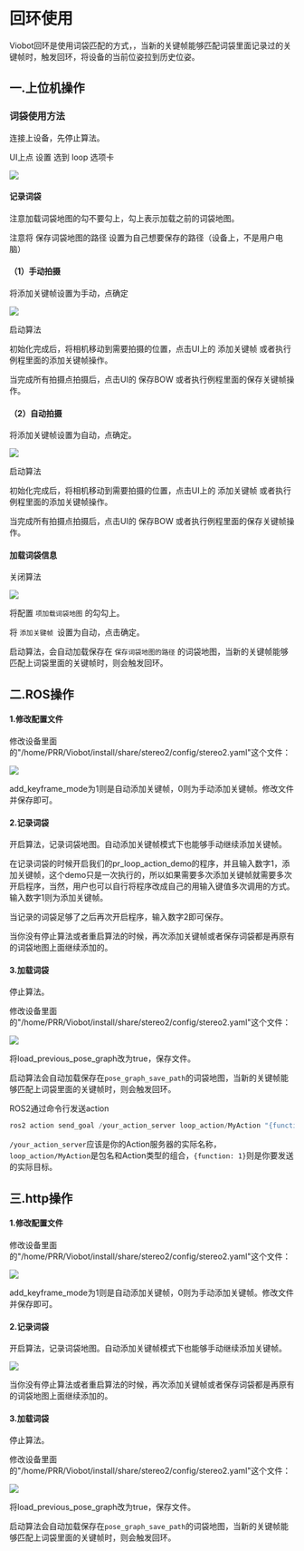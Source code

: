 # 回环使用

Viobot回环是使用词袋匹配的方式，，当新的关键帧能够匹配词袋里面记录过的关键帧时，触发回环，将设备的当前位姿拉到历史位姿。

## 一.上位机操作

### 词袋使用方法

连接上设备，先停止算法。

UI上点 设置 选到 loop 选项卡

![](image/image_zFip5xWMhj.png)

#### 记录词袋

注意加载词袋地图的勾不要勾上，勾上表示加载之前的词袋地图。

注意将 保存词袋地图的路径 设置为自己想要保存的路径（设备上，不是用户电脑）

#### （1）手动拍摄

将添加关键帧设置为手动，点确定

![](image/image_dlVKd9bP-Z.png)

启动算法

初始化完成后，将相机移动到需要拍摄的位置，点击UI上的 添加关键帧 或者执行例程里面的添加关键帧操作。

当完成所有拍摄点拍摄后，点击UI的 保存BOW 或者执行例程里面的保存关键帧操作。

#### （2）自动拍摄

将添加关键帧设置为自动，点确定。

![](image/image_Or8PqZswgg.png)

启动算法

初始化完成后，将相机移动到需要拍摄的位置，点击UI上的 添加关键帧 或者执行例程里面的添加关键帧操作。

当完成所有拍摄点拍摄后，点击UI的 保存BOW 或者执行例程里面的保存关键帧操作。

#### 加载词袋信息

关闭算法

![](image/image_Pu1UCRXH8d.png)

将配置 `项加载词袋地图` 的勾勾上。

将 `添加关键帧 `设置为自动，点击确定。

启动算法，会自动加载保存在 `保存词袋地图的路径` 的词袋地图，当新的关键帧能够匹配上词袋里面的关键帧时，则会触发回环。

## 二.ROS操作

#### 1.修改配置文件

修改设备里面的"/home/PRR/Viobot/install/share/stereo2/config/stereo2.yaml"这个文件：

![](image/image_K8ZeVGf7H_.png)

add\_keyframe\_mode为1则是自动添加关键帧，0则为手动添加关键帧。修改文件并保存即可。

#### 2.记录词袋

开启算法，记录词袋地图。自动添加关键帧模式下也能够手动继续添加关键帧。

在记录词袋的时候开启我们的pr\_loop\_action\_demo的程序，并且输入数字1，添加关键帧，这个demo只是一次执行的，所以如果需要多次添加关键帧就需要多次开启程序，当然，用户也可以自行将程序改成自己的用输入键值多次调用的方式。输入数字1则为添加关键帧。

当记录的词袋足够了之后再次开启程序，输入数字2即可保存。

当你没有停止算法或者重启算法的时候，再次添加关键帧或者保存词袋都是再原有的词袋地图上面继续添加的。

#### 3.加载词袋

停止算法。

修改设备里面的"/home/PRR/Viobot/install/share/stereo2/config/stereo2.yaml"这个文件：

![](image/image_E2nxNHmklv.png)

将load\_previous\_pose\_graph改为true，保存文件。

启动算法会自动加载保存在`pose_graph_save_path`的词袋地图，当新的关键帧能够匹配上词袋里面的关键帧时，则会触发回环。

ROS2通过命令行发送action

```c++
ros2 action send_goal /your_action_server loop_action/MyAction "{function: 1}"

```

`/your_action_server`应该是你的Action服务器的实际名称，`loop_action/MyAction`是包名和Action类型的组合，`{function: 1}`则是你要发送的实际目标。

## 三.http操作

#### 1.修改配置文件

修改设备里面的"/home/PRR/Viobot/install/share/stereo2/config/stereo2.yaml"这个文件：

![](image/image_K8ZeVGf7H_.png)

add\_keyframe\_mode为1则是自动添加关键帧，0则为手动添加关键帧。修改文件并保存即可。

#### 2.记录词袋

开启算法，记录词袋地图。自动添加关键帧模式下也能够手动继续添加关键帧。

![](image/image_a_5PKDcnIl.png)

当你没有停止算法或者重启算法的时候，再次添加关键帧或者保存词袋都是再原有的词袋地图上面继续添加的。

#### 3.加载词袋

停止算法。

修改设备里面的"/home/PRR/Viobot/install/share/stereo2/config/stereo2.yaml"这个文件：

![](image/image_E2nxNHmklv.png)

将load\_previous\_pose\_graph改为true，保存文件。

启动算法会自动加载保存在`pose_graph_save_path`的词袋地图，当新的关键帧能够匹配上词袋里面的关键帧时，则会触发回环。
